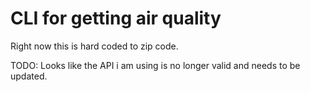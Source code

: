 # CLI for getting air quality

Right now this is hard coded to zip code.

TODO: Looks like the API i am using is no longer valid and needs to be updated.